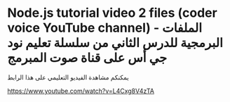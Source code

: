 # Node.js tutorial video 2 files (coder voice YouTube channel) - الملفات البرمجية للدرس الثاني من سلسلة تعليم نود جي أس على قناة صوت المبرمج

يمكنكم مشاهدة الفيديو التعليمي على هذا الرابط

https://www.youtube.com/watch?v=L4Cxg8V4zTA
